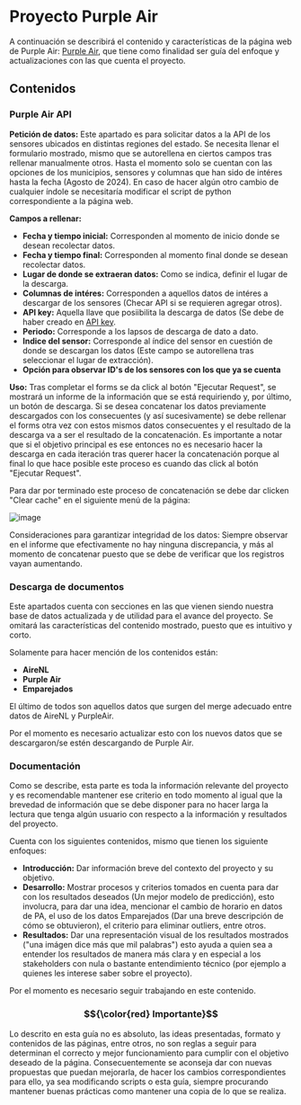 # Proyecto Purple Air 

A continuación se describirá el contenido y características de la página web de Purple Air: [Purple Air](https://purpleairproject.streamlit.app/), que tiene como finalidad ser guía del enfoque y actualizaciones con las que cuenta el proyecto.

## Contenidos

### Purple Air API

**Petición de datos:** Este apartado es para solicitar datos a la API de los sensores ubicados en distintas regiones del estado. Se necesita llenar el formulario mostrado, mismo que se autorellena en ciertos campos tras rellenar manualmente otros. Hasta el momento solo se cuentan con las opciones de los municipios, sensores y columnas que han sido de intéres hasta la fecha (Agosto de 2024). En caso de hacer algún otro cambio de cualquier índole se necesitaría modificar el script de python correspondiente a la página web.

**Campos a rellenar:**
- **Fecha y tiempo inicial:** Corresponden al momento de inicio donde se desean recolectar datos.
- **Fecha y tiempo final:** Corresponden al momento final donde se desean recolectar datos.
- **Lugar de donde se extraeran datos:** Como se indica, definir el lugar de la descarga.
- **Columnas de intéres:** Corresponden a aquellos datos de intéres a descargar de los sensores (Checar API si se requieren agregar otros).
- **API key:** Aquella llave que posiibilita la descarga de datos (Se debe de haber creado en [API key](https://www.google.com/url?q=https%3A%2F%2Fdevelop.purpleair.com%2F).
- **Periodo:** Corresponde a los lapsos de descarga de dato a dato.
- **Indice del sensor:** Corresponde al índice del sensor en cuestión de donde se descargan los datos (Este campo se autorellena tras seleccionar el lugar de extracción).
- **Opción para observar ID's de los sensores con los que ya se cuenta**

**Uso:** Tras completar el forms se da click al botón "Ejecutar Request", se mostrará un informe de la información que se está requiriendo y, por último, un botón de descarga. Si se desea concatenar los datos previamente descargados con los consecuentes (y así sucesivamente) se debe rellenar el forms otra vez con estos mismos datos consecuentes y el resultado de la descarga va a ser el resultado de la concatenación. Es importante a notar que si el objetivo principal es ese entonces no es necesario hacer la descarga en cada iteración tras querer hacer la concatenación porque al final lo que hace posible este proceso es cuando das click al botón "Ejecutar Request". 

Para dar por terminado este proceso de concatenación se debe dar clicken "Clear cache" en el siguiente menú de la página:

![image](https://github.com/user-attachments/assets/55ce71e6-58a4-42dc-8003-5ebeb99da924)

Consideraciones para garantizar integridad de los datos: Siempre observar en el informe que efectivamente no hay ninguna discrepancia, y más al momento de concatenar puesto que se debe de verificar que los registros vayan aumentando.

### Descarga de documentos

Este apartados cuenta con secciones en las que vienen siendo nuestra base de datos actualizada y de utilidad para el avance del proyecto. Se omitará las características del contenido mostrado, puesto que es intuitivo y corto. 

Solamente para hacer mención de los contenidos están:
- **AireNL**
- **Purple Air**
- **Emparejados**

El último de todos son aquellos datos que surgen del merge adecuado entre datos de AireNL y PurpleAir. 

Por el momento es necesario actualizar esto con los nuevos datos que se descargaron/se estén descargando de Purple Air.

### Documentación

Como se describe, esta parte es toda la información relevante del proyecto y es recomendable mantener ese criterio en todo momento al igual que la brevedad de información que se debe disponer para no hacer larga la lectura que tenga algún usuario con respecto a la información y resultados del proyecto.

Cuenta con los siguientes contenidos, mismo que tienen los siguiente enfoques:
- **Introducción:** Dar información breve del contexto del proyecto y su objetivo.
- **Desarrollo:** Mostrar procesos y criterios tomados en cuenta para dar con los resultados deseados (Un mejor modelo de predicción), esto involucra, para dar una idea, mencionar el cambio de horario en datos de PA, el uso de los datos Emparejados (Dar una breve descripción de cómo se obtuvieron), el criterio para eliminar outliers, entre otros.
- **Resultados:** Dar una representación visual de los resultados mostrados ("una imágen dice más que mil palabras") esto ayuda a quien sea a entender los resultados de manera más clara y en especial a los stakeholders con nula o bastante entendimiento técnico (por ejemplo a quienes les interese saber sobre el proyecto).

Por el momento es necesario seguir trabajando en este contenido.

### $${\color{red} Importante}$$

Lo descrito en esta guía no es absoluto, las ideas presentadas, formato y contenidos de las páginas, entre otros, no son reglas a seguir para determinan el correcto y mejor funcionamiento para cumplir con el objetivo deseado de la página. Consecuentemente se aconseja dar con nuevas propuestas que puedan mejorarla, de hacer los cambios correspondientes para ello, ya sea modificando scripts o esta guía, siempre procurando mantener buenas prácticas como mantener una copia de lo que se realiza. 











